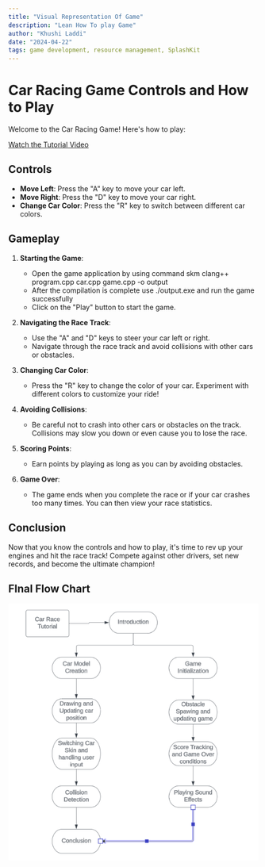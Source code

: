 ```yaml
---
title: "Visual Representation Of Game"
description: "Lean How To play Game"
author: "Khushi Laddi"
date: "2024-04-22"
tags: game development, resource management, SplashKit
---
```

# Car Racing Game Controls and How to Play

Welcome to the Car Racing Game! Here's how to play:

[Watch the Tutorial Video](https://youtu.be/N5Oh1Wi7NlY?si=n4eeC2fmDwNi-HGC)

## Controls
- **Move Left**: Press the "A" key to move your car left.
- **Move Right**: Press the "D" key to move your car right.
- **Change Car Color**: Press the "R" key to switch between different car colors.

## Gameplay
1. **Starting the Game**:
   - Open the game application by using command skm clang++ program.cpp car.cpp game.cpp -o output
   - After the compilation is complete use ./output.exe and run the game successfully
   - Click on the "Play" button to start the game.

2. **Navigating the Race Track**:
   - Use the "A" and "D" keys to steer your car left or right.
   - Navigate through the race track and avoid collisions with other cars or obstacles.

3. **Changing Car Color**:
   - Press the "R" key to change the color of your car. Experiment with different colors to customize your ride!

4. **Avoiding Collisions**:
   - Be careful not to crash into other cars or obstacles on the track. Collisions may slow you down or even cause you to lose the race.

5. **Scoring Points**:
   - Earn points by playing as long as you can by avoiding obstacles.

6. **Game Over**:
   - The game ends when you complete the race or if your car crashes too many times. You can then view your race statistics.

## Conclusion
Now that you know the controls and how to play, it's time to rev up your engines and hit the race track! Compete against other drivers, set new records, and become the ultimate champion!

## FInal Flow Chart 

![image](images/flowchart%20final.png)

